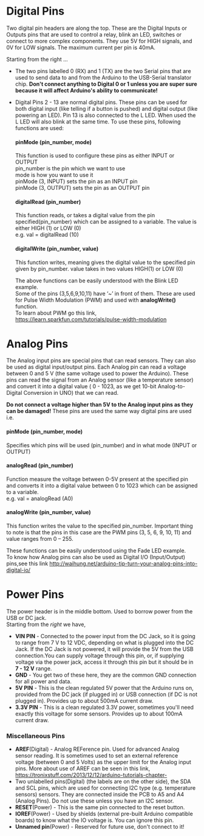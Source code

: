 # Digital Pins
<p> Two digital pin headers are along the top. These are the Digital Inputs or Outputs pins that are used to control a relay, 
    blink an LED, switches or connect to more complex components. They use 5V for HIGH signals, and 0V for LOW signals. The maximum current per pin is 40mA. </p>
<p> Starting from the right ... </p>

+  The two pins labelled 0 (RX) and 1 (TX) are the two Serial pins that are used to send data to and from the Arduino to the USB-Serial translator chip. 
   <b> Don't connect anything to Digital 0 or 1 unless you are super sure because it will affect Arduino's ability to communicate!</b>

+  Digital Pins 2 - 13 are normal digital pins. These pins can be used for both digital input (like telling if a button is pushed) and digital output (like                  powering an LED). Pin 13 is also connected to the L LED. When used the L LED will also blink at the same time.
   To use these pins, following functions are used:
  
   #### pinMode (pin_number, mode)
      This function is used to configure these pins as either INPUT or OUTPUT  
      pin_number is the pin which we want to use  
      mode is how you want to use it  
      pinMode (3, INPUT) sets the pin as an INPUT pin  
      pinMode (3, OUTPUT) sets the pin as an OUTPUT pin  
   #### digitalRead (pin_number)
      This function reads, or takes a digital value from the pin specified(pin_number) which can be assigned to a variable. The value is either HIGH (1) or LOW (0)  
      e.g. val = digitalRead (10)
   #### digitalWrite (pin_number, value)
      This function writes, meaning gives the digital value to the specified pin given by pin_number. value takes in two values HIGH(1) or LOW (0)
   
   The above functions can be easily understood with the Blink LED example.  
   Some of the pins (3,5,6,9,10,11) have ‘~’ in front of them. These are used for Pulse Width Modulation (PWM) and used with **analogWrite()** function.  
   To learn about PWM go this link, https://learn.sparkfun.com/tutorials/pulse-width-modulation  

# Analog Pins
<p>The Analog input pins are special pins that can read sensors. They can also be used as digital input/output pins. Each Analog pin can read a voltage between 0 and 5 V    (the same voltage used to power the Arduino). These pins can read the signal from an Analog sensor (like a temperature sensor) and convert it into a digital value 
   ( 0 - 1023, as we get 10-bit Analog-to-Digital Conversion in UNO) that we can read.</p>
   <b>Do not connect a voltage higher than 5V to the Analog input pins as they can be damaged!</b>
   These pins are used the same way digital pins are used i.e.
   
   #### pinMode (pin_number, mode)
   Specifies which pins will be used (pin_number) and in what mode (INPUT or OUTPUT) 
   #### analogRead (pin_number) 
   Function measure the voltage between 0-5V present at the specified pin and converts it into a digital value between 0 to 1023 which can be assigned to a variable.  
   e.g. val = analogRead (A0)
   #### analogWrite (pin_number, value)
   This function writes the value to the specified pin_number. Important thing to note is that the pins in this case are the PWM pins (3, 5, 6, 9, 10, 11) and value        ranges from 0 – 255.  
   
   These functions can be easily understood using the Fade LED example.  
   To know how Analog pins can also be used as Digital I/O (Input/Output) pins,see this link http://waihung.net/arduino-tip-turn-your-analog-pins-into-digital-io/

# Power Pins
   The power header is in the middle bottom. Used to borrow power from the USB or DC jack.  
   Starting from the *right* we have,  
   + **VIN PIN** - Connected to the power input from the DC Jack, so it is going to range from 7 V to 12 VDC, depending on what is plugged into the DC Jack. If the DC        Jack is not powered, it will provide the 5V from the USB connection.You can supply voltage through this pin, or, if supplying voltage via the power jack, access it through this pin but it should be in **7 - 12 V** range. 
   + **GND** - You get two of these here, they are the common GND connection for all power and data.
   + **5V PIN** - This is the clean regulated 5V power that the Arduino runs on, provided from the DC jack (if plugged in) or USB connection (if DC is not plugged in).        Provides up to about 500mA current draw.
   + **3.3V PIN** - This is a clean regulated 3.3V power, sometimes you'll need exactly this voltage for some sensors. Provides up to about 100mA current draw.
   

### Miscellaneous Pins
+  **AREF**(Digital) - Analog REFerence pin. Used for advanced Analog sensor reading. It is sometimes used to set an external reference voltage (between 0 and 5            Volts) as the upper limit for the Analog input pins. More about use of AREF can be seen in this link, https://tronixstuff.com/2013/12/12/arduino-tutorials-chapter-
+  Two unlabelled pins(Digital) (the labels are on the other side), the SDA and SCL pins, which are used for connecting I2C type (e.g. temperature sensors) sensors. They    are connected inside the PCB to A5 and A4 (Analog Pins). Do not use these unless you have an I2C sensor.
+ **RESET**(Power) - This is the same pin connected to the reset button.
+ **IOREF**(Power) - Used by shields (external pre-built Arduino compatible boards) to know what the IO voltage is. You can ignore this pin. 
+ **Unnamed pin**(Power) - Reserved for future use, don't connect to it!

